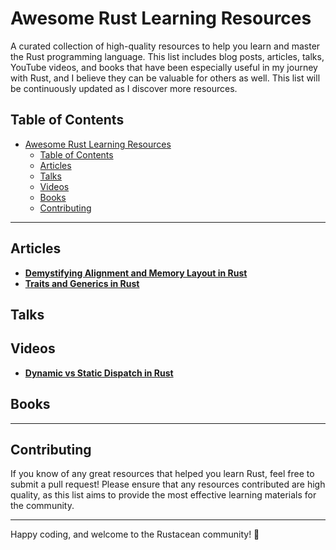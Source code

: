 
# Awesome Rust Learning Resources

A curated collection of high-quality resources to help you learn and master the Rust programming language. This list includes blog posts, articles, talks, YouTube videos, and books that have been especially useful in my journey with Rust, and I believe they can be valuable for others as well. This list will be continuously updated as I discover more resources.

## Table of Contents
- [Awesome Rust Learning Resources](#awesome-rust-learning-resources)
  - [Table of Contents](#table-of-contents)
  - [Articles](#articles)
  - [Talks](#talks)
  - [Videos](#videos)
  - [Books](#books)
  - [Contributing](#contributing)

---

## Articles
- **[Demystifying Alignment and Memory Layout in Rust](https://garden.christophertee.dev/blogs/Memory-Alignment-and-Layout/Part-1)**
- **[Traits and Generics in Rust](https://blog.hofungkoeng.com/post/buildingblock/rust/10_traits_generics/)**

## Talks

## Videos
- **[Dynamic vs Static Dispatch in Rust](https://www.youtube.com/watch?v=tM2r9HD4ivQ)**

## Books

---

## Contributing
If you know of any great resources that helped you learn Rust, feel free to submit a pull request! Please ensure that any resources contributed are high quality, as this list aims to provide the most effective learning materials for the community.

---

Happy coding, and welcome to the Rustacean community! 🦀
